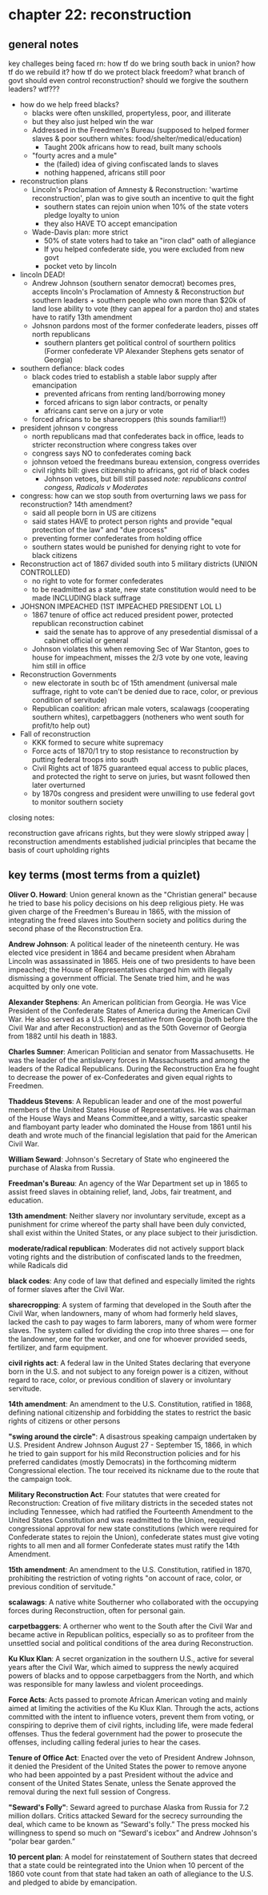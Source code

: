 # chapter 22: reconstruction 
    
## general notes

key challeges being faced rn: how tf do we bring south back in union? how tf do we rebuild it? how tf do we protect black freedom? what branch of govt should even control reconstruction? should we forgive the southern leaders? wtf???

- how do we help freed blacks?
    - blacks were often unskilled, propertyless, poor, and illiterate
    - but they also just helped win the war
    - Addressed in the Freedmen's Bureau (supposed to helped former slaves & poor southern whites: food/shelter/medical/education) 
      - Taught 200k africans how to read, built many schools 
    - "fourty acres and a mule"
      - the (failed) idea of giving confiscated lands to slaves
      - nothing happened, africans still poor
- reconstruction plans     
    - Lincoln's Proclamation of Amnesty & Reconstruction: 'wartime reconstruction', plan was to give south an incentive to quit the fight 
        - southern states can rejoin union when 10% of the state voters pledge loyalty to union
        - they also HAVE TO accept emancipation
    - Wade-Davis plan: more strict  
        - 50% of state voters had to take an "iron clad" oath of allegiance
        - If you helped confederate side, you were excluded from new govt
        - pocket veto by lincoln
- lincoln DEAD!
    - Andrew Johnson (southern senator democrat) becomes pres, accepts lincoln's Proclamation of Amnesty & Reconstruction *but* southern leaders + southern people who own more than $20k of land lose ability to vote (they can appeal for a pardon tho) and states have to ratify 13th amendment 
    - Johsnon pardons most of the former confederate leaders, pisses off north republicans
        - southern planters get political control of sourthern politics (Former confederate VP Alexander Stephens gets senator of Georgia)
- southern defiance: black codes
    - black codes tried to establish a stable labor supply after emancipation 
        - prevented africans from renting land/borrowing money 
        - forced africans to sign labor contracts, or penalty
        - africans cant serve on a jury or vote 
    - forced africans to be sharecroppers (this sounds familiar!!)
- president johnson v congress 
    - north republicans mad that confederates back in office, leads to stricter reconstruction where congress takes over  
    - congress says NO to confederates coming back
    - johnson vetoed the freedmans bureau extension, congress overrides 
    - civil rights bill: gives citizenship to africans, got rid of black codes
       - Johnson vetoes, but bill still passed
*note: republicans control congess,  Radicals v Moderates*  
- congress: how can we stop south from overturning laws we pass for reconstruction? 14th amendment?
    - said all people born in US are citizens 
    - said states HAVE to protect person rights and provide "equal protection of the law" and "due process"
    - preventing former confederates from holding office
    - southern states would be punished for denying right to vote for black citizens   
- Reconstruction act of 1867 divided south into 5 military districts (UNION CONTROLLED)  
    - no right to vote for former confederates
    - to be readmitted as a state, new state constitution would need to be made INCLUDING black suffrage 
- JOHSNON IMPEACHED (1ST IMPEACHED PRESIDENT LOL L)  
    - 1867 tenure of office act reduced president power, protected republican reconstruction cabinet
        - said the senate has to approve of any presedential dismissal of a cabinet official or general
    - Johnson violates this when removing Sec of War Stanton, goes to house for impeachment, misses the 2/3 vote by one vote, leaving him still in office 
- Reconstruction Governments
    - new electorate in south bc of 15th amendment (universal male suffrage, right to vote can't be denied due to race, color, or previous condition of servitude)
    - Republican coalition: african male voters, scalawags (cooperating southern whites), carpetbaggers (notheners who went south for profit/to help out)
 - Fall of reconstruction 
    - KKK formed to secure white supremacy 
    - Force acts of 1870/1 try to stop resistance to reconstruction by putting federal troops into south 
    - Civil Rights act of 1875 guaranteed equal access to public places, and protected the right to serve on juries, but wasnt followed then later overturned 
    - by 1870s congress and president were unwilling to use federal govt to monitor southern society
 
 closing notes:
 
 reconstruction gave africans rights, but they were slowly stripped away | reconstruction amendments established judicial principles that became the basis of court upholding rights 
 
## key terms (most terms from a quizlet)

__Oliver O. Howard__: Union general known as the "Christian general" because he tried to base his policy decisions on his deep religious piety. He was given charge of the Freedmen's Bureau in 1865, with the mission of integrating the freed slaves into Southern society and politics during the second phase of the Reconstruction Era.

__Andrew Johnson__: A political leader of the nineteenth century. He was elected vice president in 1864 and became president when Abraham Lincoln was assassinated in 1865. Heis one of two presidents to have been impeached; the House of Representatives charged him with illegally dismissing a government official. The Senate tried him, and he was acquitted by only one vote.

__Alexander Stephens__: An American politician from Georgia. He was Vice President of the Confederate States of America during the American Civil War. He also served as a U.S. Representative from Georgia (both before the Civil War and after Reconstruction) and as the 50th Governor of Georgia from 1882 until his death in 1883.

__Charles Sumner__: American Politician and senator from Massachusetts. He was the leader of the antislavery forces in Massachusetts and among the leaders of the Radical Republicans. During the Reconstruction Era he fought to decrease the power of ex-Confederates and given equal rights to Freedmen.

__Thaddeus Stevens__: A Republican leader and one of the most powerful members of the United States House of Representatives. He was chairman of the House Ways and Means Committee,and a witty, sarcastic speaker and flamboyant party leader who dominated the House from 1861 until his death and wrote much of the financial legislation that paid for the American Civil War.

__William Seward__: Johnson's Secretary of State who engineered the purchase of Alaska from Russia.

__Freedman's Bureau__: An agency of the War Department set up in 1865 to assist freed slaves in obtaining relief, land, Jobs, fair treatment, and education.

__13th amendment__: Neither slavery nor involuntary servitude, except as a punishment for crime whereof the party shall have been duly convicted, shall exist within the United States, or any place subject to their jurisdiction.

__moderate/radical republican__: Moderates did not actively support black voting rights and the distribution of confiscated lands to the freedmen, while Radicals did

__black codes__: Any code of law that defined and especially limited the rights of former slaves after the Civil War.

__sharecropping__: A system of farming that developed in the South after the Civil War, when landowners, many of whom had formerly held slaves, lacked the cash to pay wages to farm laborers, many of whom were former slaves. The system called for dividing the crop into three shares — one for the landowner, one for the worker, and one for whoever provided seeds, fertilizer, and farm equipment.

__civil rights act__: A federal law in the United States declaring that everyone born in the U.S. and not subject to any foreign power is a citizen, without regard to race, color, or previous condition of slavery or involuntary servitude.

__14th amendment__: An amendment to the U.S. Constitution, ratified in 1868, defining national citizenship and forbidding the states to restrict the basic rights of citizens or other persons

__"swing around the circle"__: A disastrous speaking campaign undertaken by U.S. President Andrew Johnson August 27 - September 15, 1866, in which he tried to gain support for his mild Reconstruction policies and for his preferred candidates (mostly Democrats) in the forthcoming midterm Congressional election. The tour received its nickname due to the route that the campaign took.

__Military Reconstruction Act__: Four statutes that were created for Reconstruction: Creation of five military districts in the seceded states not including Tennessee, which had ratified the Fourteenth Amendment to the United States Constitution and was readmitted to the Union, required congressional approval for new state constitutions (which were required for Confederate states to rejoin the Union), confederate states must give voting rights to all men and all former Confederate states must ratify the 14th Amendment.

__15th amendment__: An amendment to the U.S. Constitution, ratified in 1870, prohibiting the restriction of voting rights "on account of race, color, or previous condition of servitude."

__scalawags__: A native white Southerner who collaborated with the occupying forces during Reconstruction, often for personal gain.

__carpetbaggers__: A ortherner who went to the South after the Civil War and became active in Republican politics, especially so as to profiteer from the unsettled social and political conditions of the area during Reconstruction.

__Ku Klux Klan__: A secret organization in the southern U.S., active for several years after the Civil War, which aimed to suppress the newly acquired powers of blacks and to oppose carpetbaggers from the North, and which was responsible for many lawless and violent proceedings.

__Force Acts__: Acts passed to promote African American voting and mainly aimed at limiting the activities of the Ku Klux Klan. Through the acts, actions committed with the intent to influence voters, prevent them from voting, or conspiring to deprive them of civil rights, including life, were made federal offenses. Thus the federal government had the power to prosecute the offenses, including calling federal juries to hear the cases.

__Tenure of Office Act__: Enacted over the veto of President Andrew Johnson, it denied the President of the United States the power to remove anyone who had been appointed by a past President without the advice and consent of the United States Senate, unless the Senate approved the removal during the next full session of Congress.

__"Seward's Folly"__:  Seward agreed to purchase Alaska from Russia for 7.2 million dollars. Critics attacked Seward for the secrecy surrounding the deal, which came to be known as “Seward's folly.” The press mocked his willingness to spend so much on “Seward's icebox” and Andrew Johnson's “polar bear garden.”

__10 percent plan__: A model for reinstatement of Southern states that decreed that a state could be reintegrated into the Union when 10 percent of the 1860 vote count from that state had taken an oath of allegiance to the U.S. and pledged to abide by emancipation.
